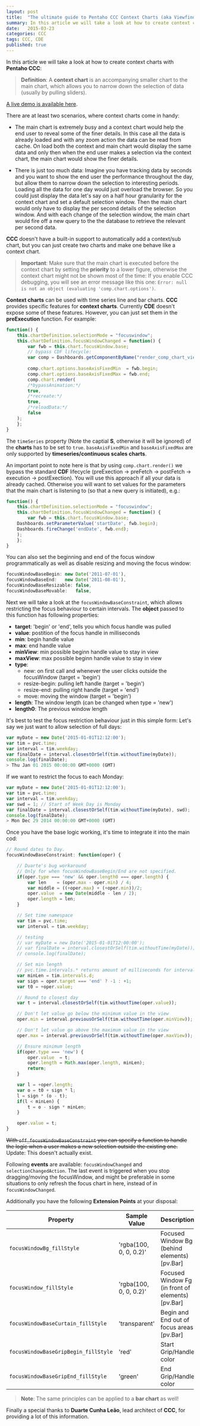 ```yaml
---
layout: post
title:  "The ultimate guide to Pentaho CCC Context Charts (aka Viewfinder or Sub-Charts)"
summary: In this article we will take a look at how to create context charts with Pentaho CCC.
date:   2015-03-23
categories: CCC
tags: CCC, CDE
published: true
---
```


In this article we will take a look at how to create context charts with **Pentaho CCC**:

> **Definition**: A **context chart** is an accompanying smaller chart to the main chart, which allows you to narrow down the selection of data (usually by pulling sliders). 

[A live demo is available here](http://bl.ocks.org/diethardsteiner/9e8af30e6c67469b3f00).

There are at least two scenarios, where context charts come in handy:

- The main chart is extremely busy and a context chart would help the end user to reveal some of the finer details. In this case all the data is already loaded and with any zoom action the data can be read from cache. On load both the context and main chart would display the same data and only then when the end user makes a selection via the context chart, the main chart would show the finer details.

- There is just too much data: Imagine you have tracking data by seconds and you want to show the end user the performance throughout the day, but allow them to narrow down the selection to interesting periods. Loading all the data for one day would just overload the browser. So you could just display the data let's say on a half hour granularity for the context chart and set a default selection window. Then the main chart would only have to display the per second details of the selection window. And with each change of the selection window, the main chart would fire off a new query to the the database to retrieve the relevant per second data.

**CCC** doesn't have a built-in support to automatically add a context/sub chart, but you can just create two charts and make one behave like a context chart. 

> **Important**: Make sure that the main chart is executed before the context chart by setting the **priority** to a lower figure, otherwise the context chart might not be shown most of the time: If you enable CCC debugging, you will see an error message like this one: `Error: null is not an object (evaluating 'comp.chart.options')`.

**Context charts** can be used with time series line and bar charts. **CCC** provides specific features for **context charts**. Currently **CDE** doesn't expose some of these features. However, you can just set them in the **preExecution** function. For example:

```javascript
function() {
    this.chartDefinition.selectionMode = "focuswindow";
    this.chartDefinition.focusWindowChanged = function() {
        var fwb = this.chart.focusWindow.base;
        // bypass CDF lifecycle:
        var comp = Dashboards.getComponentByName("render_comp_chart_viewers");
        
        comp.chart.options.baseAxisFixedMin  = fwb.begin;
        comp.chart.options.baseAxisFixedMax = fwb.end;
        comp.chart.render(
		/*bypassAnimation:*/
		true, 
		/*recreate:*/
		true, 
		/*reloadData:*/
		false
	);
    };
} 
```

The `timeSeries` property (Note the captial **S**, otherwise it will be ignored) of the **charts** has to be set to `true`. `baseAxisFixedMin` and `baseAxisFixedMax` are only supported by **timeseries/continuous scales charts**.

An important point to note here is that by using `comp.chart.render()` we bypass the standard **CDF** lifecycle (preExection -> preFetch -> postFetch -> execution -> postExection). You will use this approach if all your data is already cached. Otherwise you will want to set values for the parameters that the main chart is listening to (so that a new query is initiated), e.g.:

```javascript
function() {
    this.chartDefinition.selectionMode = "focuswindow";
    this.chartDefinition.focusWindowChanged = function() {
        var fwb = this.chart.focusWindow.base;
	Dashboards.setParameterValue('startDate', fwb.begin);
	Dashboards.fireChange('endDate', fwb.end);
	);
    };
} 
```

You can also set the beginning and end of the focus window programmatically as well as disable resizing and moving the focus window:

```javascript
focusWindowBaseBegin: new Date('2011-07-01'),
focusWindowBaseEnd:   new Date('2011-08-01'),
focusWindowBaseResizable: false,
focusWindowBaseMovable:   false,
```

Next we will take a look at the `focusWindowBaseConstraint`, which allows restricting the focus behaviour to certain intervals. The **object** passed to this function has following properties:

- **target**: 'begin' or 'end', tells you which focus handle was pulled
- **value**: postition of the focus handle in milliseconds
- **min**: begin handle value
- **max**: end handle value
- **minView**: min possible beginn handle value to stay in view
- **maxView**: max possible beginn handle value to stay in view
- **type**: 
	- new: on first call and whenever the user clicks outside the focusWindow  (target = 'begin') 
	- resize-begin: pulling left handle (target = 'begin')
	- resize-end: pulling right handle (target = 'end')
	- move: moving the window (target = 'begin')
- **length**: The window length (can be changed when type = 'new')
- **length0**: The previous window length

It's best to test the focus restriction behaviour just in this simple form: Let's say we just want to allow selection of full days:

```javascript
var myDate = new Date('2015-01-01T12:12:00');
var tim = pvc.time;
var interval = tim.weekday;
var finalDate = interval.closestOrSelf(tim.withoutTime(myDate));
console.log(finalDate);
> Thu Jan 01 2015 00:00:00 GMT+0000 (GMT)
```

If we want to restrict the focus to each Monday:

```javascript
var myDate = new Date('2015-01-01T12:12:00');
var tim = pvc.time;
var interval = tim.weekday;
var swd = 1; // Start of Week Day is Monday
var finalDate = interval.closestOrSelf(tim.withoutTime(myDate), swd);
console.log(finalDate);
> Mon Dec 29 2014 00:00:00 GMT+0000 (GMT)
```

Once you have the base logic working, it's time to integrate it into the main cod:

```javascript
// Round dates to Day.
focusWindowBaseConstraint: function(oper) {

    // Duarte's bug workaround
    // Only for when focusWindowBaseBegin/End are not specified.
    if(oper.type === 'new' && oper.length0 === oper.length) {
        var len    = (oper.max - oper.min) / 4;
        var middle = ((+oper.max) + (+oper.min))/2;
        oper.value  = new Date(middle - len / 2);
        oper.length = len;
    }

    // Set time namespace
    var tim = pvc.time;
    var interval = tim.weekday;

    // testing
    // var myDate = new Date('2015-01-01T12:00:00');
    // var finalDate = interval.closestOrSelf(tim.withoutTime(myDate));
    // console.log(finalDate);

    // Set min length
    // pvc.time.intervals.* returns amount of milliseconds for interval
    var minLen = tim.intervals.d;
    var sign = oper.target === 'end' ? -1 : +1;
    var t0 = +oper.value;

    // Round to closest day
    var t = interval.closestOrSelf(tim.withoutTime(oper.value));

    // Don't let value go below the minimum value in the view
    oper.min = interval.previousOrSelf(tim.withoutTime(oper.minView));

    // Don't let value go above the maximum value in the view
    oper.max = interval.previousOrSelf(tim.withoutTime(oper.maxView));

    // Ensure minimum length
    if(oper.type === 'new') {
        oper.value  = t;
        oper.length = Math.max(oper.length, minLen);
        return;
    }

    var l = +oper.length;
    var o = t0 + sign * l;
    l = sign * (o - t);
    if(l < minLen) {
        t = o - sign * minLen;
    }

    oper.value = t;
}
```

<s>With `off_focusWindowBaseConstraint` you can specify a function to handle the logic when a user makes a new selection outside the existing one.</s> Update: This doesn't actually exist.

Following **events** are available: `focusWindowChanged` and `selectionChangedAction`. The last event is triggered when you stop dragging/moving the focusWindow, and might be preferable in some situations to only refresh the focus chart in here, instead of in `focusWindowChanged`.

Additionally you have the following **Extension Points** at your disposal:

Property | Sample Value | Description
-----|------|-----
`focusWindowBg_fillStyle` | 'rgba(100, 0, 0, 0.2)' | Focused Window Bg (behind elements) [pv.Bar]
`focusWindow_fillStyle` | 'rgba(100, 0, 0, 0.2)' | Focused Window Fg (in front of elements) [pv.Bar]
`focusWindowBaseCurtain_fillStyle` | 'transparent' | Begin and End out of focus areas [pv.Bar]
`focusWindowBaseGripBegin_fillStyle` | 'red' | Start Grip/Handle color
`focusWindowBaseGripEnd_fillStyle` | 'green' | End Grip/Handle color

> **Note**: The same principles can be applied to a **bar chart** as well!

Finally a special thanks to **Duarte Cunha Leão**, lead architect of **CCC**, for providing a lot of this information.
